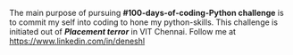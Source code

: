 The main purpose of pursuing **#100-days-of-coding-Python challenge** is to commit my self into coding to hone my python-skills.
This challenge is initiated out of ***Placement terror*** in VIT Chennai.
Follow me at https://www.linkedin.com/in/deneshl
